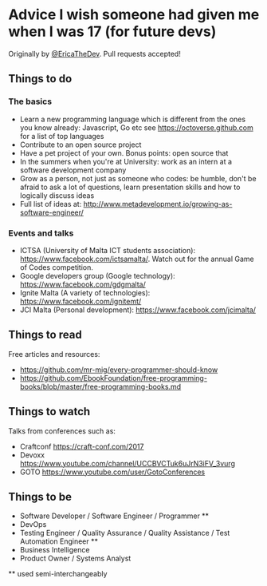 # Advice I wish someone had given me when I was 17 (for future devs) 
Originally by [@EricaTheDev](https://twitter.com/ericathedev). Pull requests accepted! 

## Things to do
### The basics
- Learn a new programming language which is different from the ones you know already: Javascript, Go etc see https://octoverse.github.com for a list of top languages 
- Contribute to an open source project 
- Have a pet project of your own. Bonus points: open source that 
- In the summers when you're at University: work as an intern at a software development company 
- Grow as a person, not just as someone who codes: be humble, don't be afraid to ask a lot of questions, learn presentation skills and how to logically discuss ideas
- Full list of ideas at: http://www.metadevelopment.io/growing-as-software-engineer/ 

### Events and talks 
- ICTSA (University of Malta ICT students association): https://www.facebook.com/ictsamalta/. Watch out for the annual Game of Codes competition. 
- Google developers group (Google technology): https://www.facebook.com/gdgmalta/ 
- Ignite Malta (A variety of technologies): https://www.facebook.com/ignitemt/ 
- JCI Malta (Personal development): https://www.facebook.com/jcimalta/ 

## Things to read
Free articles and resources:
- https://github.com/mr-mig/every-programmer-should-know
- https://github.com/EbookFoundation/free-programming-books/blob/master/free-programming-books.md 

## Things to watch
Talks from conferences such as:
- Craftconf https://craft-conf.com/2017 
- Devoxx https://www.youtube.com/channel/UCCBVCTuk6uJrN3iFV_3vurg 
- GOTO https://www.youtube.com/user/GotoConferences

## Things to be
- Software Developer / Software Engineer / Programmer **
- DevOps
- Testing Engineer / Quality Assurance / Quality Assistance / Test Automation Engineer **
- Business Intelligence 
- Product Owner / Systems Analyst 

** used semi-interchangeably 
